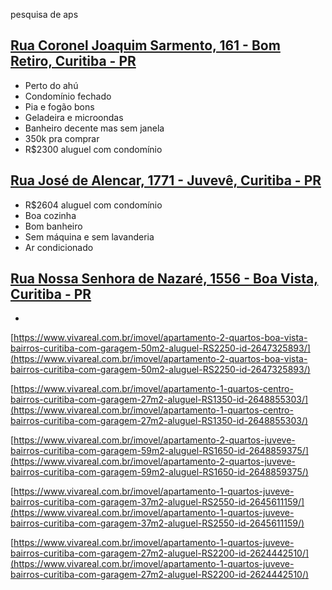 pesquisa de aps

## [Rua Coronel Joaquim Sarmento, 161 - Bom Retiro, Curitiba - PR](https://www.vivareal.com.br/imovel/apartamento-1-quartos-bom-retiro-bairros-curitiba-com-garagem-31m2-venda-RS350000-id-2635739208/)
- Perto do ahú
- Condomínio fechado
- Pia e fogão bons
- Geladeira e microondas
- Banheiro decente mas sem janela
- 350k pra comprar
- R$2300 aluguel com condomínio

## [Rua José de Alencar, 1771 - Juvevê, Curitiba - PR](https://www.vivareal.com.br/imovel/apartamento-1-quartos-juveve-bairros-curitiba-com-garagem-42m2-aluguel-RS2150-id-2640108612/)
- R$2604 aluguel com condomínio
- Boa cozinha
- Bom banheiro
- Sem máquina e sem lavanderia
- Ar condicionado

## [Rua Nossa Senhora de Nazaré, 1556 - Boa Vista, Curitiba - PR](https://www.vivareal.com.br/imovel/apartamento-1-quartos-boa-vista-bairros-curitiba-com-garagem-41m2-aluguel-RS2450-id-2644789842/)
- 

[https://www.vivareal.com.br/imovel/apartamento-2-quartos-boa-vista-bairros-curitiba-com-garagem-50m2-aluguel-RS2250-id-2647325893/](https://www.vivareal.com.br/imovel/apartamento-2-quartos-boa-vista-bairros-curitiba-com-garagem-50m2-aluguel-RS2250-id-2647325893/)

[https://www.vivareal.com.br/imovel/apartamento-1-quartos-centro-bairros-curitiba-com-garagem-27m2-aluguel-RS1350-id-2648855303/](https://www.vivareal.com.br/imovel/apartamento-1-quartos-centro-bairros-curitiba-com-garagem-27m2-aluguel-RS1350-id-2648855303/)

[https://www.vivareal.com.br/imovel/apartamento-2-quartos-juveve-bairros-curitiba-com-garagem-59m2-aluguel-RS1650-id-2648859375/](https://www.vivareal.com.br/imovel/apartamento-2-quartos-juveve-bairros-curitiba-com-garagem-59m2-aluguel-RS1650-id-2648859375/)

[https://www.vivareal.com.br/imovel/apartamento-1-quartos-juveve-bairros-curitiba-com-garagem-37m2-aluguel-RS2550-id-2645611159/](https://www.vivareal.com.br/imovel/apartamento-1-quartos-juveve-bairros-curitiba-com-garagem-37m2-aluguel-RS2550-id-2645611159/)

[https://www.vivareal.com.br/imovel/apartamento-1-quartos-juveve-bairros-curitiba-com-garagem-27m2-aluguel-RS2200-id-2624442510/](https://www.vivareal.com.br/imovel/apartamento-1-quartos-juveve-bairros-curitiba-com-garagem-27m2-aluguel-RS2200-id-2624442510/)